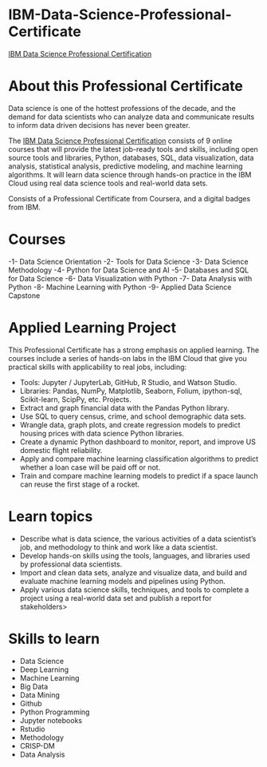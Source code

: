 # IBM-Data-Science-Professional-Certificate
<a href="https://www.coursera.org/professional-certificates/ibm-data-science">IBM Data Science Professional Certification</a>
 
# About this Professional Certificate
Data science is one of the hottest professions of the decade, and the demand for data scientists who can analyze data and communicate results to inform data driven decisions has never been greater. 

The <a href="https://www.coursera.org/professional-certificates/ibm-data-science">IBM Data Science Professional Certification</a> consists of 9 online courses that will provide the latest job-ready tools and skills, including open source tools and libraries, Python, databases, SQL, data visualization, data analysis, statistical analysis, predictive modeling, and machine learning algorithms. 
It will learn data science through hands-on practice in the IBM Cloud using real data science tools and real-world data sets.

Consists of a Professional Certificate from Coursera, and a digital badges from IBM.

# Courses
 -1- Data Science Orientation
 -2- Tools for Data Science
 -3- Data Science Methodology
 -4- Python for Data Science and AI
 -5- Databases and SQL for Data Science
 -6- Data Visualization with Python
 -7- Data Analysis with Python
 -8- Machine Learning with Python
 -9- Applied Data Science Capstone
 
# Applied Learning Project
This Professional Certificate has a strong emphasis on applied learning. The courses include a series of hands-on labs in the IBM Cloud that give you practical skills with applicability to real jobs, including:
 - Tools: Jupyter / JupyterLab, GitHub, R Studio, and Watson Studio.
 - Libraries: Pandas, NumPy, Matplotlib, Seaborn, Folium, ipython-sql, Scikit-learn, ScipPy, etc.
Projects.
 - Extract and graph financial data with the Pandas Python library.
 - Use SQL to query census, crime, and school demographic data sets.
 - Wrangle data, graph plots, and create regression models to predict housing prices with data science Python libraries.
 - Create a dynamic Python dashboard to monitor, report, and improve US domestic flight reliability.
 - Apply and compare machine learning classification algorithms to predict whether a loan case will be paid off or not.
 - Train and compare machine learning models to predict if a space launch can reuse the first stage of a rocket.

# Learn topics
 - Describe what is data science, the various activities of a data scientist’s job, and methodology to think and work like a data scientist.
 - Develop hands-on skills using the tools, languages, and libraries used by professional data scientists.
 - Import and clean data sets, analyze and visualize data, and build and evaluate machine learning models and pipelines using Python.
 - Apply various data science skills, techniques, and tools to complete a project using a real-world data set and publish a report for stakeholders>

# Skills to learn
 - Data Science
 - Deep Learning
 - Machine Learning
 - Big Data
 - Data Mining
 - Github
 - Python Programming
 - Jupyter notebooks
 - Rstudio
 - Methodology
 - CRISP-DM
 - Data Analysis